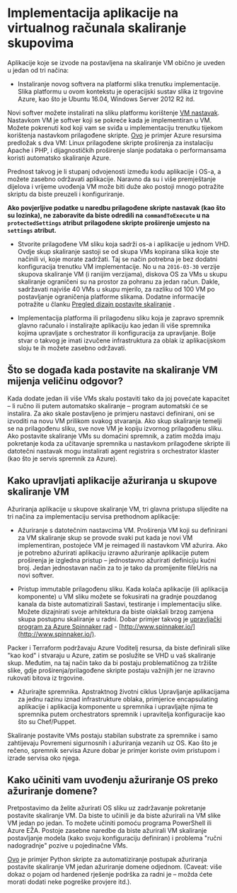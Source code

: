 <properties
    pageTitle="Implementacija aplikacije na skupovima skaliranje virtualnog računala | Microsoft Azure"
    description="Implementacija aplikacije na skupovima skaliranje virtualnog računala"
    services="virtual-machine-scale-sets"
    documentationCenter=""
    authors="gbowerman"
    manager="timlt"
    editor=""
    tags="azure-resource-manager"/>

<tags
    ms.service="virtual-machine-scale-sets"
    ms.workload="na"
    ms.tgt_pltfrm="na"
    ms.devlang="na"
    ms.topic="article"
    ms.date="08/26/2016"
    ms.author="guybo"/>

# <a name="deploy-an-app-on-virtual-machine-scale-sets"></a>Implementacija aplikacije na virtualnog računala skaliranje skupovima

Aplikacije koje se izvode na postavljena na skaliranje VM obično je uveden u jedan od tri načina:

- Instaliranje novog softvera na platformi slika trenutku implementacije. Slika platformu u ovom kontekstu je operacijski sustav slika iz trgovine Azure, kao što je Ubuntu 16.04, Windows Server 2012 R2 itd.

Novi softver možete instalirati na sliku platformu korištenje [VM nastavak](../virtual-machines/virtual-machines-windows-extensions-features.md). Nastavkom VM je softver koji se pokreće kada je implementiran u VM. Možete pokrenuti kod koji vam se sviđa u implementaciju trenutku tijekom korištenja nastavkom prilagođene skripte. [Ovo](https://github.com/Azure/azure-quickstart-templates/tree/master/201-vmss-lapstack-autoscale) je primjer Azure resursima predložak s dva VM: Linux prilagođene skripte proširenja za instalaciju Apache i PHP, i dijagnostičkih proširenje slanje podataka o performansama koristi automatsko skaliranje Azure.

Prednost takvog je li stupanj odvojenosti između kodu aplikacije i OS-a, a možete zasebno održavati aplikacije. Naravno da su i više premještanje dijelova i vrijeme uvođenja VM može biti duže ako postoji mnogo potražite skriptu da biste preuzeli i konfiguriranje.

**Ako povjerljive podatke u naredbu prilagođene skripte nastavak (kao što su lozinka), ne zaboravite da biste odredili na `commandToExecute` u na `protectedSettings` atribut prilagođene skripte proširenje umjesto na `settings` atribut.**

- Stvorite prilagođene VM sliku koja sadrži os-a i aplikacije u jednom VHD. Ovdje skup skaliranje sastoji se od skupa VMs kopirana slika koje ste načinili vi, koje morate zadržati. Taj se način potrebna je bez dodatni konfiguracija trenutku VM implementacije. No u na `2016-03-30` verzije skupova skaliranje VM (i ranijim verzijama), diskova OS za VMs u skupu skaliranje ograničeni su na prostor za pohranu za jedan račun. Dakle, sadržavati najviše 40 VMs u skupu mjerilo, za razliku od 100 VM po postavljanje ograničenja platforme slikama. Dodatne informacije potražite u članku [Pregled dizajn postavite skaliranje](./virtual-machine-scale-sets-design-overview.md) .

- Implementacija platforma ili prilagođenu sliku koja je zapravo spremnik glavno računalo i instalirajte aplikaciju kao jedan ili više spremnika kojima upravljate s orchestrator ili konfiguracija za upravljanje. Bolje stvar o takvog je imati izvučene infrastruktura za oblak iz aplikacijskom sloju te ih možete zasebno održavati.

## <a name="what-happens-when-a-vm-scale-set-scales-out"></a>Što se događa kada postavite na skaliranje VM mijenja veličinu odgovor?

Kada dodate jedan ili više VMs skalu postaviti tako da joj povećate kapacitet – li ručno ili putem automatsko skaliranje – program automatski će se instalira. Za ako skale postavljeno je primjeru nastavci definirani, oni se izvoditi na novu VM prilikom svakog stvaranja. Ako skup skaliranje temelji se na prilagođenu sliku, sve nove VM je kopiju izvornog prilagođenu sliku. Ako postavite skaliranje VMs su domaćini spremnik, a zatim možda imaju pokretanje koda za učitavanje spremnika u nastavkom prilagođene skripte ili datotečni nastavak mogu instalirati agent registrira s orchestrator klaster (kao što je servis spremnik za Azure).

## <a name="how-do-you-manage-application-updates-in-vm-scale-sets"></a>Kako upravljati aplikacije ažuriranja u skupove skaliranje VM

Ažuriranja aplikacije u skupove skaliranje VM, tri glavna pristupa slijedite na tri načina za implementaciju servisa prethodnom aplikacije:

* Ažuriranje s datotečnim nastavcima VM. Proširenja VM koji su definirani za VM skaliranje skup se provode svaki put kada je novi VM implementiran, postojeće VM je reimaged ili nastavkom VM ažurira. Ako je potrebno ažurirati aplikaciju izravno ažuriranje aplikacije putem proširenja je izgledna pristup – jednostavno ažurirati definiciju kućni broj. Jedan jednostavan način za to je tako da promijenite fileUris na novi softver.

* Pristup immutable prilagođenu sliku. Kada kolača aplikacije (ili aplikacija komponente) u VM sliku možete se fokusirati na gradnje pouzdanog kanala da biste automatizirali Sastavi, testiranje i implementaciju slike. Možete dizajnirati svoje arhitektura da biste olakšali brzog zamjena skupa postupnu skaliranje u radni. Dobar primjer takvog je [upravljački program za Azure Spinnaker rad](https://github.com/spinnaker/deck/tree/master/app/scripts/modules/azure) - [http://www.spinnaker.io/](http://www.spinnaker.io/).

Packer i Terraform podržavaju Azure Voditelj resursa, da biste definirali slike "kao kod" i stvaraju u Azure, zatim se poslužite se VHD u vaš skaliranje skup. Međutim, na taj način tako da bi postaju problematičnog za tržište slike, gdje proširenja/prilagođene skripte postaju važnijih jer ne izravno rukovati bitova iz trgovine.

* Ažurirajte spremnika. Apstraktnog životni ciklus Upravljanje aplikacijama za jednu razinu iznad infrastrukture oblaka, primjerice encapsulating aplikacije i aplikacija komponente u spremnika i upravljajte njima te spremnika putem orchestrators spremnik i upravitelja konfiguracije kao što su Chef/Puppet.

Skaliranje postavite VMs postaju stabilan substrate za spremnike i samo zahtijevaju Povremeni sigurnosnih i ažuriranja vezanih uz OS. Kao što je rečeno, spremnik servisa Azure dobar je primjer koriste ovim pristupom i izrade servisa oko njega.

## <a name="how-do-you-roll-out-an-os-update-across-update-domains"></a>Kako učiniti vam uvođenju ažuriranje OS preko ažuriranje domene?

Pretpostavimo da želite ažurirati OS sliku uz zadržavanje pokretanje postavite skaliranje VM. Da biste to učinili je da biste ažurirali na VM slike VM jedan po jedan. To možete učiniti pomoću programa PowerShell ili Azure EŽA. Postoje zasebne naredbe da biste ažurirali VM skaliranje postavljanje modela (kako svoju konfiguraciju definiran) i problema "ručni nadogradnje" pozive u pojedinačne VMs.

[Ovo](https://github.com/gbowerman/vmsstools) je primjer Python skripte za automatiziranje postupak ažuriranja postavite skaliranje VM jedan ažuriranje domene odjednom. (Caveat: više dokaz o pojam od hardened rješenje podrška za radni je – možda ćete morati dodati neke pogreške provjere itd.).
